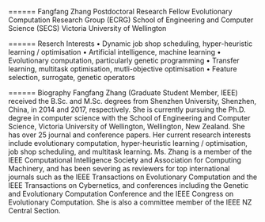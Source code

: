 ======
Fangfang Zhang
Postdoctoral Research Fellow
Evolutionary Computation Research Group (ECRG)
School of Engineering and Computer Science (SECS)
Victoria University of Wellington

======
Reserch Interests
• Dynamic job shop scheduling, hyper-heuristic learning / optimisation
• Artificial intelligence, machine learning
• Evolutionary computation, particularly genetic programming
• Transfer learning, multitask optimisation, mutli-objective optimisation
• Feature selection, surrogate, genetic operators

======
Biography
Fangfang Zhang (Graduate Student Member, IEEE)
received the B.Sc. and M.Sc. degrees from Shenzhen
University, Shenzhen, China, in 2014 and 2017,
respectively. She is currently pursuing the Ph.D.
degree in computer science with the School of Engineering
and Computer Science, Victoria University
of Wellington, Wellington, New Zealand.
She has over 25 journal and conference papers.
Her current research interests include evolutionary
computation, hyper-heuristic learning / optimisation,
job shop scheduling, and multitask learning.
Ms. Zhang is a member of the IEEE Computational Intelligence Society
and Association for Computing Machinery, and has been severing as reviewers
for top international journals such as the IEEE Transactions on Evolutionary
Computation and the IEEE Transactions on Cybernetics, and conferences
including the Genetic and Evolutionary Computation Conference and the IEEE
Congress on Evolutionary Computation. She is also a committee member of
the IEEE NZ Central Section.
